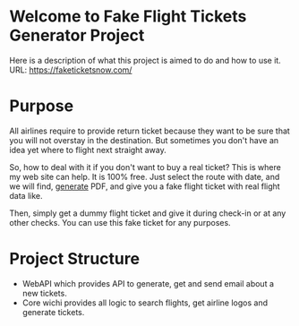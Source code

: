 # Welcome to Fake Flight Tickets Generator Project

Here is a description of what this project is aimed to do and how to use it. URL: https://faketicketsnow.com/

# Purpose

All airlines require to provide return ticket because they want to be sure that you will not overstay in the destination. But sometimes you don't have an idea yet where to flight next straight away.  
  
So, how to deal with it if you don't want to buy a real ticket? This is where my web site can help. It is 100% free.
Just select the route with date, and we will find, [generate](https://faketicketsnow.com/) PDF, and give you a fake flight ticket with real flight data like.
  
Then, simply get a dummy flight ticket and give it during check-in or at any other checks. You can use this fake ticket for any purposes.

# Project Structure

 - WebAPI which provides API to generate, get and send email about a new tickets.
 - Core wichi provides all logic to search flights, get airline logos and generate tickets.
